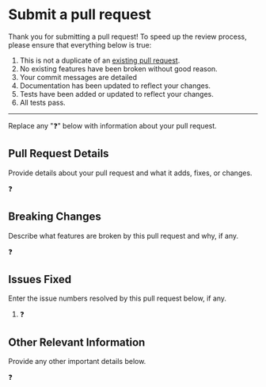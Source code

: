 # Submit a pull request

Thank you for submitting a pull request! To speed up the review process, please ensure that everything below
is true:

1. This is not a duplicate of an [existing pull request][1].
2. No existing features have been broken without good reason.
3. Your commit messages are detailed
4. Documentation has been updated to reflect your changes.
5. Tests have been added or updated to reflect your changes.
6. All tests pass.

---

Replace any ":question:" below with information about your pull request.

## Pull Request Details

Provide details about your pull request and what it adds, fixes, or changes.

:question:

## Breaking Changes

Describe what features are broken by this pull request and why, if any.

:question:

## Issues Fixed

Enter the issue numbers resolved by this pull request below, if any.

1. :question:

## Other Relevant Information

Provide any other important details below.

:question:

[1]: https://github.com/Zastinian/Astro-Login/pulls
